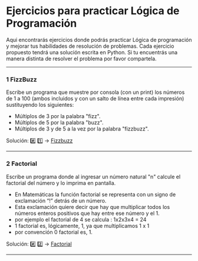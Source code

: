 # Ejercicios para practicar Lógica de Programación

Aqui encontrarás ejercicios donde podrás practicar Lógica de programación y mejorar tus habilidades de resolución de problemas.
Cada ejercicio propuesto tendrá una solución escrita en Python. Si tu encuentrás una manera distinta de resolver el problema por favor compartela.

---

### 1 FizzBuzz

  Escribe un programa que muestre por consola (con un print) los números de 1 a 100 
  (ambos incluidos y con un salto de línea entre cada impresión) sustituyendo los siguientes:
  - Múltiplos de 3 por la palabra "fizz".
  - Múltiplos de 5 por la palabra "buzz".
  - Múltiplos de 3 y de 5 a la vez por la palabra "fizzbuzz".
  
  Solución: :hash: :one:  -> [Fizzbuzz](.1-FizzBuzz.py)

---

### 2 Factorial

  Escribe un programa donde al ingresar un número natural "n" calcule el factorial del número y lo imprima en pantalla.
  - En Matemáticas la función factorial se representa con un signo de exclamación “!” detrás de un número. 
  - Esta exclamación quiere decir que hay que multiplicar todos los números enteros positivos que hay entre ese número y el 1.
  - por ejemplo el factorial de 4 se calcula : 1x2x3x4 = 24
  - 1 factorial es, lógicamente, 1, ya que multiplicamos 1 x 1
  - por convención 0 factorial es, 1.

  Solución: :hash: :two:  -> [Factorial](.2-Factorial.py)

  ---